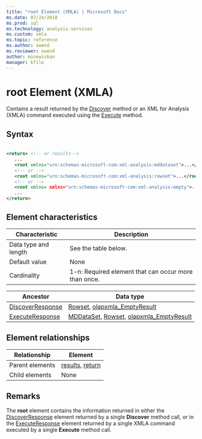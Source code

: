 ```yaml
---
title: "root Element (XMLA) | Microsoft Docs"
ms.date: 07/24/2018
ms.prod: sql
ms.technology: analysis-services
ms.custom: xmla
ms.topic: reference
ms.author: owend
ms.reviewer: owend
author: minewiskan
manager: kfile
---
```

# root Element (XMLA)

  Contains a result returned by the [Discover](../xml-elements-methods-discover.md) method or an XML for Analysis (XMLA) command executed using the [Execute](../xml-elements-methods-execute.md) method.  
  
## Syntax  
  
```xml  
  
<return> <!-- or results-->  
   ...  
   <root xmlns="urn:schemas-microsoft-com:xml-analysis:mddataset">...</root> <!-- for Execute method only -->  
   <!-- or -->  
   <root xmlns="urn:schemas-microsoft-com:xml-analysis:rowset">...</root>  
   <!-- or -->  
   <root xmlns= xmlns="urn:schemas-microsoft-com:xml-analysis:empty">...</root>  
   ...  
</return>  
```  
  
## Element characteristics  
  
|Characteristic|Description|  
|--------------------|-----------------|  
|Data type and length|See the table below.|  
|Default value|None|  
|Cardinality|1-n: Required element that can occur more than once.|  
  
|Ancestor|Data type|  
|--------------|---------------|  
|[DiscoverResponse](../xml-elements-objects-discoverresponse.md)|[Rowset](../xml-data-types/rowset-data-type-xmla.md), [olapxmla_EmptyResult](../xml-data-types/emptyresult-data-type-xmla.md)|  
|[ExecuteResponse](../xml-elements-objects-executeresponse.md)|[MDDataSet](../xml-data-types/mddataset-data-type-xmla.md), [Rowset](../xml-data-types/rowset-data-type-xmla.md), [olapxmla_EmptyResult](../xml-data-types/emptyresult-data-type-xmla.md)|  
  
## Element relationships  
  
|Relationship|Element|  
|------------------|-------------|  
|Parent elements|[results](../xml-elements-properties/results-element-xmla.md), [return](../xml-elements-properties/return-element-xmla.md)|  
|Child elements|None|  
  
## Remarks  
 The **root** element contains the information returned in either the [DiscoverResponse](../xml-elements-objects-discoverresponse.md) element returned by a single **Discover** method call, or in the [ExecuteResponse](../xml-elements-objects-executeresponse.md) element returned by a single XMLA command executed by a single **Execute** method call.  
